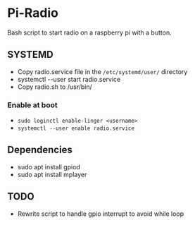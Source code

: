 # Pi-Radio
Bash script to start radio on a raspberry pi with a button. 

## SYSTEMD

- Copy radio.service file in the `/etc/systemd/user/` directory
- systemctl --user start radio.service
- Copy radio.sh to /usr/bin/

### Enable at boot

- `sudo loginctl enable-linger <username>`
- `systemctl --user enable radio.service`

## Dependencies

- sudo apt install gpiod
- sudo apt install mplayer

## TODO

- Rewrite script to handle gpio interrupt to avoid while loop
